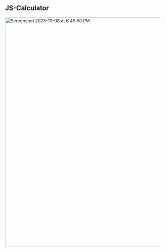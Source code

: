 ## JS-Calculator

<img width="742" alt="Screenshot 2023-10-08 at 6 49 50 PM" src="https://github.com/anniekang-dev/JS-Calculator/assets/137893369/cd4e0e7e-cbce-4376-a6a0-63e54cb08829">
